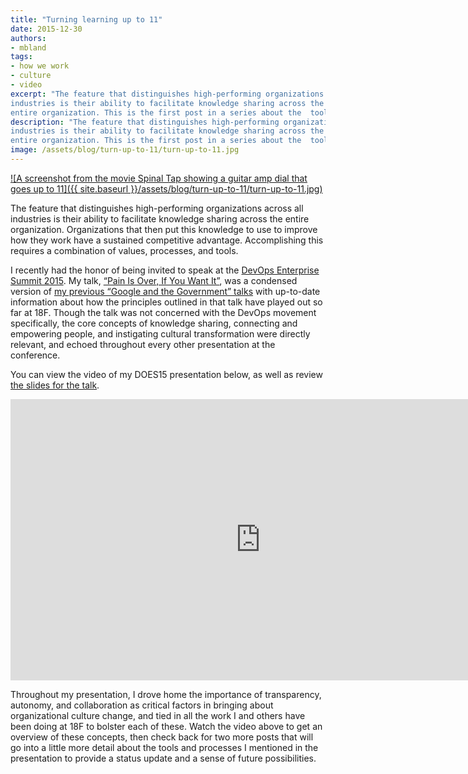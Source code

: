 ```yaml
---
title: "Turning learning up to 11"
date: 2015-12-30
authors:
- mbland
tags:
- how we work
- culture
- video
excerpt: "The feature that distinguishes high-performing organizations across all
industries is their ability to facilitate knowledge sharing across the
entire organization. This is the first post in a series about the  tools and processes we use at 18F to facilitate knowledges sharing."
description: "The feature that distinguishes high-performing organizations across all
industries is their ability to facilitate knowledge sharing across the
entire organization. This is the first post in a series about the  tools and processes we use at 18F to facilitate knowledges sharing."
image: /assets/blog/turn-up-to-11/turn-up-to-11.jpg
---
```


[![A screenshot from the movie Spinal Tap showing a guitar amp dial that goes up to 11]({{ site.baseurl }}/assets/blog/turn-up-to-11/turn-up-to-11.jpg)](https://en.wikipedia.org/wiki/Up_to_eleven)

The feature that distinguishes high-performing organizations across all
industries is their ability to facilitate knowledge sharing across the
entire organization. Organizations that then put this knowledge to use
to improve how they work have a sustained competitive advantage.
Accomplishing this requires a combination of values, processes, and
tools.

I recently had the honor of being invited to speak at the [DevOps
Enterprise Summit 2015](http://devopsenterprise.io/). My talk,
[“Pain Is Over, If You Want It”](http://devopsenterprise.io/sessions/pain-is-over-if-you-want-it/),
was a condensed version of [my previous
“Google and the Government”
talks](https://18f.gsa.gov/2014/12/11/large-scale-development-culture-change/)
with up-to-date information about how the principles outlined in that
talk have played out so far at 18F. Though the talk was not concerned
with the DevOps movement specifically, the core concepts of knowledge
sharing, connecting and empowering people, and instigating cultural
transformation were directly relevant, and echoed throughout every other
presentation at the conference.

You can view the video of my DOES15 presentation below, as well as
review [the slides for the talk](https://goo.gl/CrCUii).

<iframe width="800" height="450" src="https://www.youtube-nocookie.com/embed/ahtihwxgriA" frameborder="0" allowfullscreen></iframe>

Throughout my presentation, I drove home the importance of transparency,
autonomy, and collaboration as critical factors in bringing about
organizational culture change, and tied in all the work I and others
have been doing at 18F to bolster each of these. Watch the video above
to get an overview of these concepts, then check back for two more posts
that will go into a little more detail about the tools and processes I
mentioned in the presentation to provide a status update and a sense of
future possibilities.
